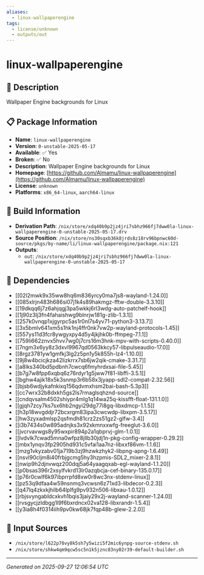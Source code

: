 ```yaml
---
aliases:
  - linux-wallpaperengine
tags:
  - license/unknown
  - outputs/out
---
```


# linux-wallpaperengine

## 📝 Description

Wallpaper Engine backgrounds for Linux

## 📋 Package Information

- **Name**: `linux-wallpaperengine`
- **Version**: `0-unstable-2025-05-17`
- **Available**: ✅ Yes
- **Broken**: ✅ No
- **Description**: Wallpaper Engine backgrounds for Linux
- **Homepage**: [https://github.com/Almamu/linux-wallpaperengine](https://github.com/Almamu/linux-wallpaperengine)
- **License**: `unknown`
- **Platforms**: `x86_64-linux`, `aarch64-linux`

## 🔧 Build Information

- **Derivation Path**: `/nix/store/xdq40b9p2jz4jri7sbhz966fj7dww0la-linux-wallpaperengine-0-unstable-2025-05-17.drv`
- **Source Position**: `/nix/store/ns30sqxb36k8jrds8z18rv96bpnwc60d-source/pkgs/by-name/li/linux-wallpaperengine/package.nix:121`
- **Outputs**:
  - `out`:  `/nix/store/xdq40b9p2jz4jri7sbhz966fj7dww0la-linux-wallpaperengine-0-unstable-2025-05-17`

## 🔗 Dependencies

- [[02l2mwk9x35ww8hq6m836yrcy0ma7js8-wayland-1.24.0]]
- [[085xlrjn483h686si07j1k4s89hakmgz-fftw-double-3.3.10]]
- [[19dkqq6j7z6ahjqgj3pa5wkkj6rl3wdg-auto-patchelf-hook]]
- [[1j90z3lj3fn4fahaishwg9blnrjw181g-zlib-1.3.1]]
- [[257k0vnqp1xjgyrpc5as1r0nl7s4yv71-python3-3.13.7]]
- [[3x5bmlv641xm5s1hk1nj4ffr0nk7vw2p-wayland-protocols-1.45]]
- [[557ys11d3fcr8ywgyxpy4d5y4jkjhk0b-ffmpeg-7.1.1]]
- [[759li662znvx5hvv7wg0j7crs16m3hnk-mpv-with-scripts-0.40.0]]
- [[7ngm3x6yy8z3dxvl9967qd0563kkcy57-libpulseaudio-17.0]]
- [[8rgz3781yw1gmfkj3lg2z5pn1y5k855h-lz4-1.10.0]]
- [[9j8w4bcicjkza42lizkrrx7sb6jw2qik-cmake-3.31.7]]
- [[a8lks340bd5pdbnh7cwcq6fmyhrdxsai-file-5.45]]
- [[b7g7w8fpp6xqbq6z76rdyr1g5jww7f81-libffi-3.5.1]]
- [[bghw4ajik18x5k3snmp3r6b58x3jyapp-sdl2-compat-2.32.56]]
- [[bjsb6wdjykafnkixq156qdvmxhsm2bai-bash-5.3p3]]
- [[cc7wrx32b8dxkh5gs2ls7rmaglsqhznd-source]]
- [[cndqvsalm4502shiypr4mlg1q14wa25q-kissfft-float-131.1.0]]
- [[gjqh7zcy7ks7sx6hb2ngyi29dg77i8gq-libxdmcp-1.1.5]]
- [[h3p18wvgddjr72bcxrgm83ipa3cwcwdp-libxpm-3.5.17]]
- [[hw3zyxadmlsp2qsfmdh81crz2zs51gz2-glfw-3.4]]
- [[i3b7434s0w895adnjks3x92xkmnxxwfg-freeglut-3.6.0]]
- [[jvcrvavwgs8y95wxpir894p2a1qbprvj-glm-1.0.1]]
- [[lvdvlk7cwad5mna0wfpz8jllb30jdj1n-pkg-config-wrapper-0.29.2]]
- [[mbx1ynqv3fp2905hd931c5vfai1aa7nz-libxxf86vm-1.1.6]]
- [[mzg1vkyzabv01ja719b3zj9hzwkzhyk2-libpng-apng-1.6.49]]
- [[nsvl90cljm8i40frbjgcmg5hy3hzpmis-SDL2_mixer-2.8.1]]
- [[nwip9h2djnvwqz200dqj5a64yaagqxab-egl-wayland-1.1.20]]
- [[p0bsas396r2xsylfvkrd13lr0azqbcja-cef-binary-135.0.17]]
- [[p76r0cwlf6k97ibprrpfd8xw0r8wc3nx-stdenv-linux]]
- [[pz53q9dfaa4w59nsnmq3vcwsn6z71xd3-libdecor-0.2.3]]
- [[q47lq4zkxkjhilb64lplfg9pv932n506-libxau-1.0.12]]
- [[rbjsvyngabldcxkvh1bqis3jaiy29x2j-wayland-scanner-1.24.0]]
- [[rvsgycjzldbgg1l9f6bxrdncx02va128-libxrandr-1.5.4]]
- [[y3ia8h4f0314iih9pv0kw68jk7fqp48b-glew-2.2.0]]

## 📁 Input Sources

- `/nix/store/l622p70vy8k5sh7y5wizi5f2mic6ynpg-source-stdenv.sh`
- `/nix/store/shkw4qm9qcw5sc5n1k5jznc83ny02r39-default-builder.sh`

---
*Generated on 2025-09-27 12:06:54 UTC*
